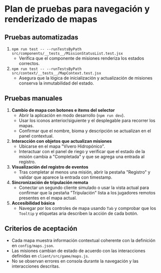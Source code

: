 # Plan de pruebas para navegación y renderizado de mapas

## Pruebas automatizadas
1. `npm run test -- --runTestsByPath src/components/__tests__/MissionStatusList.test.jsx`
   - Verifica que el componente de misiones renderiza los estados correctos.
2. `npm run test -- --runTestsByPath src/context/__tests__/MapContext.test.jsx`
   - Asegura que la lógica de inicialización y actualización de misiones conserva la inmutabilidad del estado.

## Pruebas manuales
1. **Cambio de mapa con botones e ítems del selector**
   - Abrir la aplicación en modo desarrollo (`npm run dev`).
   - Usar los iconos anterior/siguiente y el desplegable para recorrer los mapas.
   - Confirmar que el nombre, bioma y descripción se actualizan en el panel contextual.
2. **Interacción con objetos que actualizan misiones**
   - Ubicarse en el mapa "Vivero Hidropónico".
   - Interactuar con el panel de riego y verificar que el estado de la misión cambia a "Completada" y que se agrega una entrada al registro.
3. **Visualización del registro de eventos**
   - Tras completar al menos una misión, abrir la pestaña "Registro" y validar que aparece la entrada con timestamp.
4. **Sincronización de tripulación remota**
   - Conectar un segundo cliente simulado o usar la vista actual para confirmar que la pestaña "Tripulación" lista a los jugadores remotos presentes en el mapa actual.
5. **Accesibilidad básica**
   - Navegar por los controles de mapa usando `Tab` y comprobar que los `Tooltip` y etiquetas aria describen la acción de cada botón.

## Criterios de aceptación
- Cada mapa muestra información contextual coherente con la definición en `config/maps.json`.
- Las misiones cambian de estado de acuerdo con las interacciones definidas en `client/src/game/maps.js`.
- No se observan errores en consola durante la navegación y las interacciones descritas.
